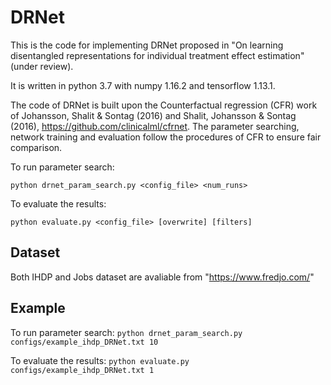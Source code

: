 DRNet
==
This is the code for implementing DRNet proposed in "On learning disentangled representations for individual treatment effect estimation" (under review). 

It is written in python 3.7 with numpy 1.16.2 and tensorflow 1.13.1.

The code of DRNet is built upon the Counterfactual regression (CFR) work of Johansson, Shalit & Sontag (2016) and Shalit, Johansson & Sontag (2016), https://github.com/clinicalml/cfrnet.
The parameter searching, network training and evaluation follow the procedures of CFR to ensure fair comparison.

To run parameter search:

```python drnet_param_search.py <config_file> <num_runs>```

To evaluate the results:

```python evaluate.py <config_file> [overwrite] [filters]```

Dataset
-
Both IHDP and Jobs dataset are avaliable from "https://www.fredjo.com/"

Example
-
To run parameter search:
```python drnet_param_search.py configs/example_ihdp_DRNet.txt 10```

To evaluate the results:
```python evaluate.py configs/example_ihdp_DRNet.txt 1```
